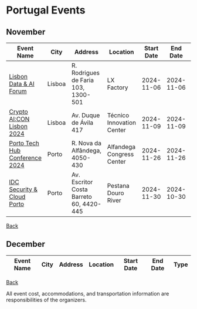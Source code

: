 # Portugal Events

## November

| Event Name | City  | Address  | Location | Start Date | End Date | Type |
|------------|-------|----------|----------|:----------:|:--------:|------|
| [Lisbon Data & AI Forum](https://landing.noesis-corporation.com/lisbon-data-ai-forum-2024?) | Lisboa | R. Rodrigues de Faria 103, 1300-501 | LX Factory | 2024-11-06  | 2024-11-06 | ON-SITE |
| [Crypto AI:CON Lisbon 2024](https://ai.lunarstrategy.com/) | Lisboa | Av. Duque de Ávila 417 | Técnico Innovation Center | 2024-11-09  | 2024-11-09 | ON-SITE |
| [Porto Tech Hub Conference 2024](https://portotechhub.com/) | Porto | R. Nova da Alfândega, 4050-430 | Alfandega Congress Center | 2024-11-26  | 2024-11-26 | ON-SITE |
| [IDC Security & Cloud Porto](https://www.idc.com/eu/events/71406-idc-security-cloud-porto) | Porto | Av. Escritor Costa Barreto 60, 4420-445 | Pestana Douro River | 2024-11-30  | 2024-10-30 | ON-SITE |

[Back](..README.md)

## December

| Event Name | City  | Address  | Location | Start Date | End Date | Type |
|------------|-------|----------|----------|:----------:|:--------:|------|

[Back](..README.md)

All event cost, accommodations, and transportation information are responsibilities of the organizers.